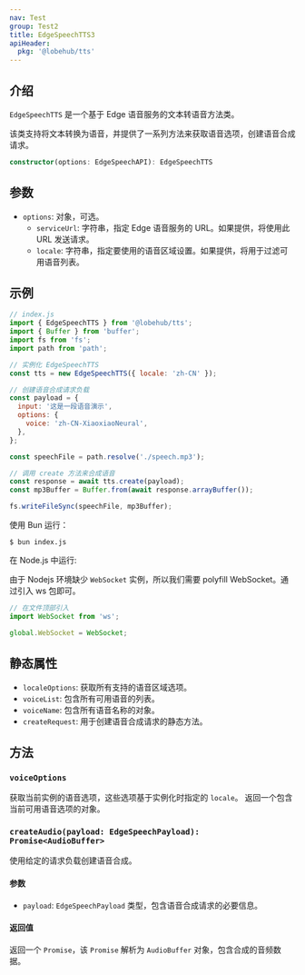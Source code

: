 ```yaml
---
nav: Test
group: Test2
title: EdgeSpeechTTS3
apiHeader:
  pkg: '@lobehub/tts'
---
```


## 介绍

`EdgeSpeechTTS` 是一个基于 Edge 语音服务的文本转语音方法类。

该类支持将文本转换为语音，并提供了一系列方法来获取语音选项，创建语音合成请求。

```ts
constructor(options: EdgeSpeechAPI): EdgeSpeechTTS
```

## 参数

- `options`: 对象，可选。
  - `serviceUrl`: 字符串，指定 Edge 语音服务的 URL。如果提供，将使用此 URL 发送请求。
  - `locale`: 字符串，指定要使用的语音区域设置。如果提供，将用于过滤可用语音列表。

## 示例

```js
// index.js
import { EdgeSpeechTTS } from '@lobehub/tts';
import { Buffer } from 'buffer';
import fs from 'fs';
import path from 'path';

// 实例化 EdgeSpeechTTS
const tts = new EdgeSpeechTTS({ locale: 'zh-CN' });

// 创建语音合成请求负载
const payload = {
  input: '这是一段语音演示',
  options: {
    voice: 'zh-CN-XiaoxiaoNeural',
  },
};

const speechFile = path.resolve('./speech.mp3');

// 调用 create 方法来合成语音
const response = await tts.create(payload);
const mp3Buffer = Buffer.from(await response.arrayBuffer());

fs.writeFileSync(speechFile, mp3Buffer);
```

使用 Bun 运行：

```shell
$ bun index.js
```

在 Node.js 中运行:

由于 Nodejs 环境缺少 `WebSocket` 实例，所以我们需要 polyfill WebSocket。通过引入 ws 包即可。

```js
// 在文件顶部引入
import WebSocket from 'ws';

global.WebSocket = WebSocket;
```

## 静态属性

- `localeOptions`: 获取所有支持的语音区域选项。
- `voiceList`: 包含所有可用语音的列表。
- `voiceName`: 包含所有语音名称的对象。
- `createRequest`: 用于创建语音合成请求的静态方法。

## 方法

### `voiceOptions`

获取当前实例的语音选项，这些选项基于实例化时指定的 `locale`。 返回一个包含当前可用语音选项的对象。

### `createAudio(payload: EdgeSpeechPayload): Promise<AudioBuffer>`

使用给定的请求负载创建语音合成。

#### 参数

- `payload`: `EdgeSpeechPayload` 类型，包含语音合成请求的必要信息。

#### 返回值

返回一个 `Promise`，该 `Promise` 解析为 `AudioBuffer` 对象，包含合成的音频数据。
